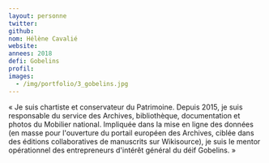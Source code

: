 ```yaml
---
layout: personne
twitter: 
github: 
nom: Hélène Cavalié
website:
annees: 2018
defi: Gobelins
profil: 
images:
  - /img/portfolio/3_gobelins.jpg
---
```


« Je suis chartiste et conservateur du Patrimoine. Depuis
2015, je suis responsable du service des Archives, bibliothèque,
documentation et photos du Mobilier national. Impliquée dans la mise
en ligne des données (en masse pour l'ouverture du portail européen
des Archives, ciblée dans des éditions collaboratives de manuscrits
sur Wikisource), je suis le mentor opérationnel des entrepreneurs 
d'intérêt général du déif Gobelins. »
